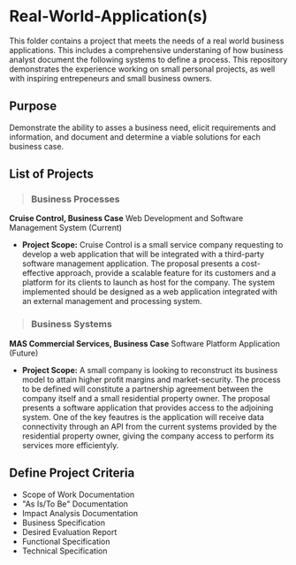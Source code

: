 # Real-World-Application(s)

This folder contains a project that meets the needs of a real world business applications. This includes a comprehensive understaning of how business analyst document the following systems to define a process. This repository demonstrates the experience working on small personal projects, as well with inspiring entrepeneurs and small business owners.

## Purpose

Demonstrate the ability to asses a business need, elicit requirements and information, and document and determine a viable solutions for each business case.

## List of Projects
   
>### Business Processes

__Cruise Control, Business Case__
Web Development and Software Management System (Current)

- __Project Scope:__
   Cruise Control is a small service company requesting to develop a web application that will be integrated with a third-party software management application. The proposal        presents a cost-effective approach, provide a scalable feature for its customers and a platform for its clients to launch as host for the company. The system implemented        should be designed as a web application integrated with an external management and processing system.

>### Business Systems 

__MAS Commercial Services, Business Case__
Software Platform Application (Future)

- __Project Scope:__
   A small company is looking to reconstruct its business model to attain higher profit margins and market-security. The process to be defined will constitute a                    partnership agreement between the company itself and a small residential property owner. The proposal presents a software application that provides access to the adjoining      system. One of the key feautres is the application will receive data connectivity through an API from the current systems provided by the residential property owner,            giving the company access to perform its services more efficientyly.
   
## Define Project Criteria

- Scope of Work Documentation
- "As Is/To Be" Documentation
- Impact Analysis Documentation
- Business Specification
- Desired Evaluation Report
- Functional Specification
- Technical Specification
   


